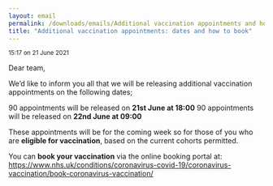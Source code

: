 ```yaml
---
layout: email
permalink: /downloads/emails/Additional vaccination appointments and how to book.md
title: "Additional vaccination appointments: dates and how to book"
---
```


<small>15:17 on 21 June 2021</small>


Dear team,
 
We’d like to inform you all that we will be releasing additional vaccination appointments on the following dates;
 
90 appointments will be released on **21st June at 18:00**
90 appointments will be released on **22nd June at 09:00**
 
These appointments will be for the coming week so for those of you who are **eligible for vaccination**, based on the current cohorts permitted. 
 
You can **book your vaccination** via the online booking portal at:  https://www.nhs.uk/conditions/coronavirus-covid-19/coronavirus-vaccination/book-coronavirus-vaccination/
